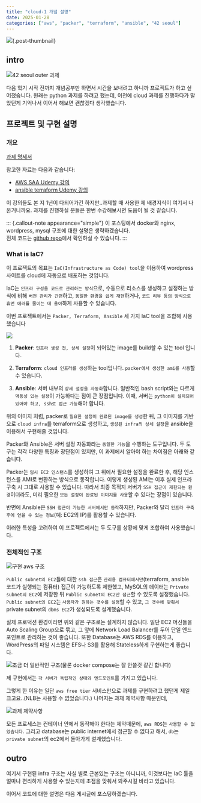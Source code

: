 ```yaml
---
title: "cloud-1 개념 설명"
date: 2025-01-28
categories: ["aws", "packer", "terraform", "ansible", "42 seoul"]
---
```


![](/img/stat-thumb.jpg){.post-thumbnail}

## intro

![42 seoul outer 과제](/img/42-outer-1.png)

다음 학기 시작 전까지 개념공부만 하면서 시간을 보내려고 하니까 프로젝트가 하고 싶어졌습니다.
원래는 python 과제를 하려고 했는데, 이전에 cloud 과제를 진행하다가 말았던게 기억나서 이어서 해보면 괜찮겠다 생각했습니다.

## 프로젝트 및 구현 설명

### 개요

[과제 명세서](https://cdn.intra.42.fr/pdf/pdf/147805/en.subject.pdf)

참고한 자료는 다음과 같습니다:

- [AWS SAA Udemy 강의](https://www.udemy.com/course/aws-certified-solutions-architect-associate-saa-c03/)
- [ansible terraform Udemy 강의](https://www.udemy.com/course/terraform-and-ansible/?utm_campaign=2025-01-21&utm_content=promo&utm_medium=4897172&utm_source=email-sendgrid&utm_term=38475056)

이 강의들도 본 지 1년이 다되어가긴 하지만..과제할 때 사용한 제 배경지식이 여기서 나온거니까요.
과제를 진행하실 분들은 한번 수강해보시면 도움이 될 것 같습니다.

::: {.callout-note appearance="simple"}
이 포스팅에서 docker와 nginx, wordpress, mysql 구조에 대한 설명은 생략하겠습니다.  
전체 코드는 [github repo](https://github.com/cryscham123/cloud-1)에서 확인하실 수 있습니다.
:::

### What is IaC?

이 프로젝트의 목표는 `IaC(Infrastructure as Code) tool`을 이용하여 wordpress 사이트를 cloud에 자동으로 배포하는 것입니다.

IaC는 `인프라 구성을 코드로 관리하는 방식`으로, 수동으로 리소스를 생성하고 설정하는 방식에 비해 `버전 관리가 간편`하고, `동일한 환경을 쉽게 재현`하거나, `코드 리뷰 등의 방식으로 휴먼 에러를 줄이는 데 용이`하게 사용할 수 있습니다.

이번 프로젝트에서는 `Packer, Terraform, Ansible` 세 가지 IaC tool을 조합해 사용했습니다

![](img/2025-02-05-20-27-17.png)

1. **Packer**: `인프라 생성 전, 상세 설정`이 되어있는 image를 build할 수 있는 tool 입니다.

2. **Terraform**: `cloud 인프라를 생성`하는 tool입니다. `packer에서 생성한 ami를 사용`할 수 있습니다.

3. **Ansible**: 서버 내부의 `상세 설정을 자동화`합니다. 일반적인 bash script와는 다르게 `멱등성 있는 설정`이 가능하다는 점이 큰 장점입니다. 이때, 서버는 `python이 설치되어 있어야 하고, ssh로 접근 가능`해야 합니다.

위의 이미지 처럼, packer로 `필요한 설정이 완료된 image를 생성`한 뒤, 그 이미지를 기반으로 `cloud infra`를 terraform으로 생성하고, `생성된 infra의 상세 설정`을 ansible을 이용해서 구현해줄 것입니다.

Packer와 Ansible은 서버 설정 자동화라는 `동일한 기능`을 수행하는 도구입니다.
두 도구는 각각 다양한 특징과 장단점이 있지만, 이 과제에서 알아야 하는 차이점은 아래와 같습니다.

Packer는 `임시 EC2 인스턴스`를 생성하여 그 위에서 필요한 설정을 완료한 후, 해당 인스턴스를 AMI로 변환하는 방식으로 동작합니다.
이렇게 생성된 AMI는 이후 실제 인프라 구축 시 그대로 사용할 수 있습니다.
따라서 최종 목적지 서버가 `SSH 접근이 제한되는 환경`이더라도, 미리 필요한 `모든 설정이 완료된 이미지를 사용`할 수 있다는 장점이 있습니다.

반면에 Ansible은 `SSH 접근이 가능한 서버에서만 동작`하지만, Packer와 달리 `인프라 구축 후에 얻을 수 있는 정보`(예: EC2의 IP)를 활용할 수 있습니다.

이러한 특성을 고려하여 이 프로젝트에서는 두 도구를 상황에 맞게 조합하여 사용했습니다.

### 전체적인 구조

![구현 aws 구조](img/2025-02-05-20-27-45.png)

`Public subnet의 EC2`들에 대한 `ssh 접근`은 `관리용 컴퓨터에서만`(terraform, ansible 코드가 실행되는 컴퓨터) 접근이 가능하도록 제한했고, MySQL의 데이터는 `Private subnet의 EC2`에 저장한 뒤 `Public subnet의 EC2만 접근`할 수 있도록 설정했습니다.
`Public subnet의 EC2`는 `사용자가 원하는 갯수를 설정`할 수 있고, `그 갯수에 맞춰서` private subnet의 `dbms EC2`가 생성되도록 설계했습니다.

실제 프로덕션 환경이라면 위와 같은 구조로는 설계하지 않습니다.
일단 EC2 머신들을 Auto Scaling Group으로 묶고, 그 앞에 Network Load Balancer를 두어 단일 엔드포인트로 관리하는 것이 좋습니다.
또한 Database는 AWS RDS를 이용하고, WordPress의 파일 시스템은 EFS나 S3를 활용해 Stateless하게 구현하는게 좋습니다.

![조금 더 일반적인 구조(물론 docker compose는 잘 안쓸것 같긴 합니다)](img/2025-02-05-20-29-17.png)

제 구현에서는 `각 서버가 독립적인 상태와 엔드포인트`를 가지고 있습니다.

그렇게 한 이유는 일단 `aws free tier` 서비스만으로 과제를 구현하려고 했던게 제일 크고요..(NLB는 사용할 수 없었습니다.)
나머지는 과제 제약사항 때문인데,

![과제 제약사항](img/2025-02-05-20-28-30.png)

모든 프로세스는 컨테이너 안에서 동작해야 한다는 제약때문에, `aws RDS`는 `사용할 수 없었습니다`.
그리고 database는 public internet에서 접근할 수 없다고 해서, `db`는 `private subnet`의 ec2에서 돌아가게 설계했습니다.

## outro

여기서 구현된 infra 구조는 사실 별로 근본있는 구조는 아니니까, 이것보다는 IaC 툴을 얼마나 편리하게 사용할 수 있는지에 초점을 맞춰서 봐주시길 바라고 있습니다.

이어서 코드에 대한 설명은 다음 게시글에 포스팅하겠습니다.

